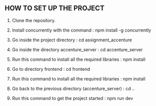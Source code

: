 ## HOW TO SET UP THE PROJECT


1. Clone the repository.
2. Install  concurrently with the command : npm install -g concurrently
3. Go inside the project directory : cd assignment_accenture
4. Go inside the directory accenture_server :  cd accenture_server
5. Run this command to install all the required libraries : npm install
6. Go to directory frontend : cd frontend
7. Run this command to install all the required libraries : npm install
8. Go back to the previous directory (accenture_server) : cd .. 

9. Run this command to get the project started : npm run dev
